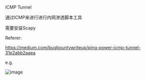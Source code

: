 ICMP Tunnel

通过ICMP来进行进行内网渗透脚本工具

需要安装Scapy

Referer:

https://medium.com/bugbountywriteup/ping-power-icmp-tunnel-31e2abb2aaea

e.g.

![image](https://github.com/sevck/icmp_Tunnel/blob/master/show.png)


